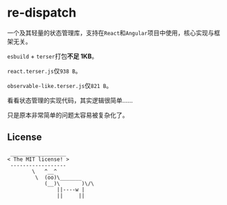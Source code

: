 # re-dispatch

一个及其轻量的状态管理库，支持在`React`和`Angular`项目中使用，核心实现与框架无关。

`esbuild` + `terser`打包**不足 1KB**。

`react.terser.js`仅`938 B`。

`observable-like.terser.js`仅`821 B`。

看看状态管理的实现代码，其实逻辑很简单……

只是原本非常简单的问题太容易被复杂化了。

## License

```text
 __________________
< The MIT license! >
 ------------------
        \   ^__^
         \  (oo)\_______
            (__)\       )\/\
                ||----w |
                ||     ||
```

